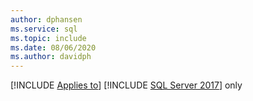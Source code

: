 ```yaml
---
author: dphansen
ms.service: sql
ms.topic: include
ms.date: 08/06/2020
ms.author: davidph
---
```


[!INCLUDE [Applies to](../../includes/applies-md.md)] [!INCLUDE [SQL Server 2017](_ss2017.md)] only 